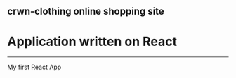 ## crwn-clothing online shopping site

# Application written on React
______________________________
My first React App
